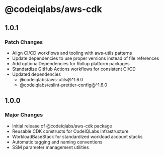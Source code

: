 # @codeiqlabs/aws-cdk

## 1.0.1

### Patch Changes

- Align CI/CD workflows and tooling with aws-utils patterns
- Update dependencies to use proper versions instead of file references
- Add optionalDependencies for Rollup platform packages
- Standardize GitHub Actions workflows for consistent CI/CD
- Updated dependencies
  - @codeiqlabs/aws-utils@^1.6.0
  - @codeiqlabs/eslint-prettier-config@^1.6.0

## 1.0.0

### Major Changes

- Initial release of @codeiqlabs/aws-cdk package
- Reusable CDK constructs for CodeIQLabs infrastructure
- WorkloadBaseStack for standardized workload account stacks
- Automatic tagging and naming conventions
- SSM parameter management utilities
